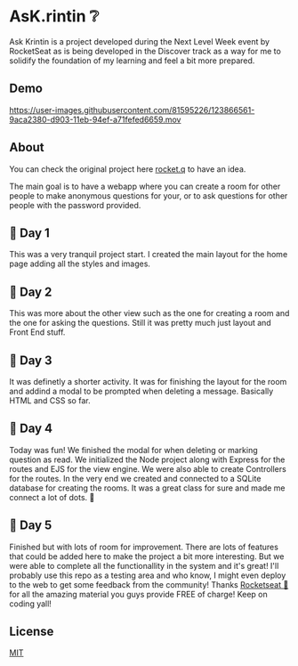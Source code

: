 # AsK.rintin ❔

Ask Krintin is a project developed during the Next Level Week event by RocketSeat as is being developed in the Discover track as a way for me to solidify the foundation of my learning and feel a bit more prepared.

## Demo

https://user-images.githubusercontent.com/81595226/123866561-9aca2380-d903-11eb-94ef-a71fefed6659.mov

## About

You can check the original project here [rocket.q](https://github.com/rocketseat-education/nlw6-discover) to have an idea.

The main goal is to have a webapp where you can create a room for other people to make anonymous questions for your, or to ask questions for other people with the password provided.

## 📔 Day 1 

This was a very tranquil project start. I created the main layout for the home page adding all the styles and images.

## 📔 Day 2

This was more about the other view such as the one for creating a room and the one for asking the questions. Still it was pretty much just layout and Front End stuff.

## 📔 Day 3

It was definetly a shorter activity. It was for finishing the layout for the room and addind a modal to be prompted when deleting a message. Basically HTML and CSS so far.

## 📔 Day 4

Today was fun! We finished the modal for when deleting or marking question as read. We initialized the Node project along with Express for the routes and EJS for the view engine. We were also able to create Controllers for the routes. In the very end we created and connected to a SQLite database for creating the rooms.
It was a great class for sure and made me connect a lot of dots. 🚀

## 📔 Day 5

Finished but with lots of room for improvement. There are lots of features that could be added here to make the project a bit more interesting. But we were able to complete all the functionallity in the system and it's great! I'll probably use this repo as a testing area and who know, I might even deploy to the web to get some feedback from the community! Thanks [Rocketseat 🚀](https://github.com/rocketseat-education) for all the amazing material you guys provide FREE of charge! Keep on coding yall!

## License
[MIT](https://choosealicense.com/licenses/mit/)
